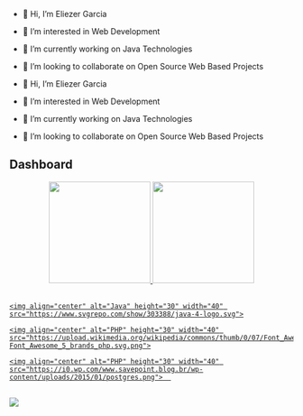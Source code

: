- 👋 Hi, I’m Eliezer Garcia
- 👀 I’m interested in Web Development
- 🌱 I’m currently working on Java Technologies
- 💞️ I’m looking to collaborate on Open Source Web Based Projects



- 👋 Hi, I’m Eliezer Garcia
- 👀 I’m interested in Web Development
- 🌱 I’m currently working on Java Technologies
- 💞️ I’m looking to collaborate on Open Source Web Based Projects






## Dashboard
<div align="center">
  <a href="https://github.com/eliezerjg">
  <img height="180em" src="https://github-readme-stats.vercel.app/api?username=rafaballerini&show_icons=true&theme=dracula&include_all_commits=true&count_private=true"/>
  <img height="180em" src="https://github-readme-stats.vercel.app/api/top-langs/?username=rafaballerini&layout=compact&langs_count=7&theme=dracula"/>
</div>


<div style="display: inline_block"><br>
  
    <img align="center" alt="Java" height="30" width="40" src="https://www.svgrepo.com/show/303388/java-4-logo.svg">

    <img align="center" alt="PHP" height="30" width="40" src="https://upload.wikimedia.org/wikipedia/commons/thumb/0/07/Font_Awesome_5_brands_php.svg/1279px-Font_Awesome_5_brands_php.svg.png">

    <img align="center" alt="PHP" height="30" width="40" src="https://i0.wp.com/www.savepoint.blog.br/wp-content/uploads/2015/01/postgres.png">  

</div>
  
  ##
 
<div> 
 
 <a href="https://www.linkedin.com/in/eliezer-garcia-7a9729177" target="_blank"><img src="https://img.shields.io/badge/-LinkedIn-%230077B5?style=for-the-badge&logo=linkedin&logoColor=white" target="_blank"></a> 
 
  
 
</div>



